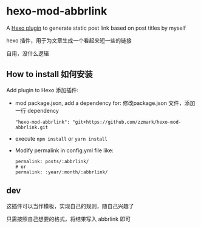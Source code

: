# hexo-mod-abbrlink
A [Hexo plugin](https://hexo.io/plugins/) to generate static post link based on post titles by myself

hexo 插件，用于为文章生成一个看起来短一些的链接

自用，没什么逻辑

## How to install 如何安装

Add plugin to Hexo 添加插件:

- mod package.json, add a dependency for: 修改package.json 文件，添加一行 dependency
  ```
  "hexo-mod-abbrlink": "git+https://github.com/zzmark/hexo-mod-abbrlink.git
  ```

- execute `npm install` or `yarn install`

- Modify permalink in config.yml file like:
  ```
  permalink: posts/:abbrlink/
  # or
  permalink: :year/:month/:abbrlink/
  ```

## dev

这插件可以当作模板，实现自己的规则，随自己兴趣了

只需按照自己想要的格式，将结果写入 abbrlink 即可
